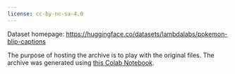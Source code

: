 ```yaml
---
license: cc-by-nc-sa-4.0
---
```


Dataset homepage: https://huggingface.co/datasets/lambdalabs/pokemon-blip-captions

The purpose of hosting the archive is to play with the original files. The archive was generated using [this Colab Notebook](https://colab.research.google.com/gist/sayakpaul/98f9ff3bd258a5c1107898422447b581/scratchpad.ipynb). 